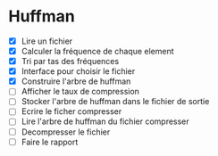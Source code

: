 # Huffman

- [x] Lire un fichier
- [x] Calculer la fréquence de chaque element
- [x] Tri par tas des fréquences
- [x] Interface pour choisir le fichier
- [x] Construire l'arbre de huffman
- [ ] Afficher le taux de compression 
- [ ] Stocker l'arbre de huffman dans le fichier de sortie 
- [ ] Ecrire le ficher compresser
- [ ] Lire l'arbre de huffman du fichier compresser
- [ ] Decompresser le fichier
- [ ] Faire le rapport